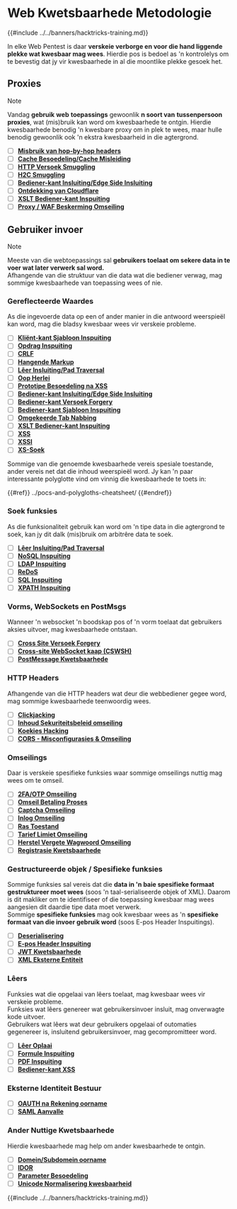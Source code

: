 # Web Kwetsbaarhede Metodologie

{{#include ../../banners/hacktricks-training.md}}

In elke Web Pentest is daar **verskeie verborge en voor die hand liggende plekke wat kwesbaar mag wees**. Hierdie pos is bedoel as 'n kontrolelys om te bevestig dat jy vir kwesbaarhede in al die moontlike plekke gesoek het.

## Proxies

> [!NOTE]
> Vandag **gebruik** **web** **toepassings** gewoonlik **n soort van** **tussenpersoon** **proxies**, wat (mis)bruik kan word om kwesbaarhede te ontgin. Hierdie kwesbaarhede benodig 'n kwesbare proxy om in plek te wees, maar hulle benodig gewoonlik ook 'n ekstra kwesbaarheid in die agtergrond.

- [ ] [**Misbruik van hop-by-hop headers**](../abusing-hop-by-hop-headers.md)
- [ ] [**Cache Besoedeling/Cache Misleiding**](../cache-deception.md)
- [ ] [**HTTP Versoek Smuggling**](../http-request-smuggling/)
- [ ] [**H2C Smuggling**](../h2c-smuggling.md)
- [ ] [**Bediener-kant Insluiting/Edge Side Insluiting**](../server-side-inclusion-edge-side-inclusion-injection.md)
- [ ] [**Ontdekking van Cloudflare**](../../network-services-pentesting/pentesting-web/uncovering-cloudflare.md)
- [ ] [**XSLT Bediener-kant Inspuiting**](../xslt-server-side-injection-extensible-stylesheet-language-transformations.md)
- [ ] [**Proxy / WAF Beskerming Omseiling**](../proxy-waf-protections-bypass.md)

## **Gebruiker invoer**

> [!NOTE]
> Meeste van die webtoepassings sal **gebruikers toelaat om sekere data in te voer wat later verwerk sal word.**\
> Afhangende van die struktuur van die data wat die bediener verwag, mag sommige kwesbaarhede van toepassing wees of nie.

### **Gereflecteerde Waardes**

As die ingevoerde data op een of ander manier in die antwoord weerspieël kan word, mag die bladsy kwesbaar wees vir verskeie probleme.

- [ ] [**Kliënt-kant Sjabloon Inspuiting**](../client-side-template-injection-csti.md)
- [ ] [**Opdrag Inspuiting**](../command-injection.md)
- [ ] [**CRLF**](../crlf-0d-0a.md)
- [ ] [**Hangende Markup**](../dangling-markup-html-scriptless-injection/)
- [ ] [**Lêer Insluiting/Pad Traversal**](../file-inclusion/)
- [ ] [**Oop Herlei**](../open-redirect.md)
- [ ] [**Prototipe Besoedeling na XSS**](../deserialization/nodejs-proto-prototype-pollution/#client-side-prototype-pollution-to-xss)
- [ ] [**Bediener-kant Insluiting/Edge Side Insluiting**](../server-side-inclusion-edge-side-inclusion-injection.md)
- [ ] [**Bediener-kant Versoek Forgery**](../ssrf-server-side-request-forgery/)
- [ ] [**Bediener-kant Sjabloon Inspuiting**](../ssti-server-side-template-injection/)
- [ ] [**Omgekeerde Tab Nabbing**](../reverse-tab-nabbing.md)
- [ ] [**XSLT Bediener-kant Inspuiting**](../xslt-server-side-injection-extensible-stylesheet-language-transformations.md)
- [ ] [**XSS**](../xss-cross-site-scripting/)
- [ ] [**XSSI**](../xssi-cross-site-script-inclusion.md)
- [ ] [**XS-Soek**](../xs-search.md)

Sommige van die genoemde kwesbaarhede vereis spesiale toestande, ander vereis net dat die inhoud weerspieël word. Jy kan 'n paar interessante polyglotte vind om vinnig die kwesbaarhede te toets in:

{{#ref}}
../pocs-and-polygloths-cheatsheet/
{{#endref}}

### **Soek funksies**

As die funksionaliteit gebruik kan word om 'n tipe data in die agtergrond te soek, kan jy dit dalk (mis)bruik om arbitrêre data te soek.

- [ ] [**Lêer Insluiting/Pad Traversal**](../file-inclusion/)
- [ ] [**NoSQL Inspuiting**](../nosql-injection.md)
- [ ] [**LDAP Inspuiting**](../ldap-injection.md)
- [ ] [**ReDoS**](../regular-expression-denial-of-service-redos.md)
- [ ] [**SQL Inspuiting**](../sql-injection/)
- [ ] [**XPATH Inspuiting**](../xpath-injection.md)

### **Vorms, WebSockets en PostMsgs**

Wanneer 'n websocket 'n boodskap pos of 'n vorm toelaat dat gebruikers aksies uitvoer, mag kwesbaarhede ontstaan.

- [ ] [**Cross Site Versoek Forgery**](../csrf-cross-site-request-forgery.md)
- [ ] [**Cross-site WebSocket kaap (CSWSH)**](../websocket-attacks.md)
- [ ] [**PostMessage Kwetsbaarhede**](../postmessage-vulnerabilities/)

### **HTTP Headers**

Afhangende van die HTTP headers wat deur die webbediener gegee word, mag sommige kwesbaarhede teenwoordig wees.

- [ ] [**Clickjacking**](../clickjacking.md)
- [ ] [**Inhoud Sekuriteitsbeleid omseiling**](../content-security-policy-csp-bypass/)
- [ ] [**Koekies Hacking**](../hacking-with-cookies/)
- [ ] [**CORS - Misconfigurasies & Omseiling**](../cors-bypass.md)

### **Omseilings**

Daar is verskeie spesifieke funksies waar sommige omseilings nuttig mag wees om te omseil.

- [ ] [**2FA/OTP Omseiling**](../2fa-bypass.md)
- [ ] [**Omseil Betaling Proses**](../bypass-payment-process.md)
- [ ] [**Captcha Omseiling**](../captcha-bypass.md)
- [ ] [**Inlog Omseiling**](../login-bypass/)
- [ ] [**Ras Toestand**](../race-condition.md)
- [ ] [**Tarief Limiet Omseiling**](../rate-limit-bypass.md)
- [ ] [**Herstel Vergete Wagwoord Omseiling**](../reset-password.md)
- [ ] [**Registrasie Kwetsbaarhede**](../registration-vulnerabilities.md)

### **Gestructureerde objek / Spesifieke funksies**

Sommige funksies sal vereis dat die **data in 'n baie spesifieke formaat gestruktureer moet wees** (soos 'n taal-serialiseerde objek of XML). Daarom is dit makliker om te identifiseer of die toepassing kwesbaar mag wees aangesien dit daardie tipe data moet verwerk.\
Sommige **spesifieke funksies** mag ook kwesbaar wees as 'n **spesifieke formaat van die invoer gebruik word** (soos E-pos Header Inspuitings).

- [ ] [**Deserialisering**](../deserialization/)
- [ ] [**E-pos Header Inspuiting**](../email-injections.md)
- [ ] [**JWT Kwetsbaarhede**](../hacking-jwt-json-web-tokens.md)
- [ ] [**XML Eksterne Entiteit**](../xxe-xee-xml-external-entity.md)

### Lêers

Funksies wat die opgelaai van lêers toelaat, mag kwesbaar wees vir verskeie probleme.\
Funksies wat lêers genereer wat gebruikersinvoer insluit, mag onverwagte kode uitvoer.\
Gebruikers wat lêers wat deur gebruikers opgelaai of outomaties gegenereer is, insluitend gebruikersinvoer, mag gecompromitteer word.

- [ ] [**Lêer Oplaai**](../file-upload/)
- [ ] [**Formule Inspuiting**](../formula-csv-doc-latex-ghostscript-injection.md)
- [ ] [**PDF Inspuiting**](../xss-cross-site-scripting/pdf-injection.md)
- [ ] [**Bediener-kant XSS**](../xss-cross-site-scripting/server-side-xss-dynamic-pdf.md)

### **Eksterne Identiteit Bestuur**

- [ ] [**OAUTH na Rekening oorname**](../oauth-to-account-takeover.md)
- [ ] [**SAML Aanvalle**](../saml-attacks/)

### **Ander Nuttige Kwetsbaarhede**

Hierdie kwesbaarhede mag help om ander kwesbaarhede te ontgin.

- [ ] [**Domein/Subdomein oorname**](../domain-subdomain-takeover.md)
- [ ] [**IDOR**](../idor.md)
- [ ] [**Parameter Besoedeling**](../parameter-pollution.md)
- [ ] [**Unicode Normalisering kwesbaarheid**](../unicode-injection/)

{{#include ../../banners/hacktricks-training.md}}
